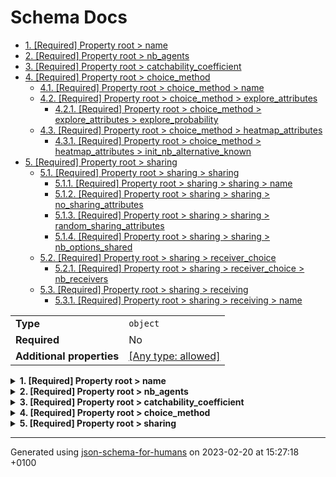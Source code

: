 # Schema Docs

- [1. [Required] Property root > name](#name)
- [2. [Required] Property root > nb_agents](#nb_agents)
- [3. [Required] Property root > catchability_coefficient](#catchability_coefficient)
- [4. [Required] Property root > choice_method](#choice_method)
  - [4.1. [Required] Property root > choice_method > name](#choice_method_name)
  - [4.2. [Required] Property root > choice_method > explore_attributes](#choice_method_explore_attributes)
    - [4.2.1. [Required] Property root > choice_method > explore_attributes > explore_probability](#choice_method_explore_attributes_explore_probability)
  - [4.3. [Required] Property root > choice_method > heatmap_attributes](#choice_method_heatmap_attributes)
    - [4.3.1. [Required] Property root > choice_method > heatmap_attributes > init_nb_alternative_known](#choice_method_heatmap_attributes_init_nb_alternative_known)
- [5. [Required] Property root > sharing](#sharing)
  - [5.1. [Required] Property root > sharing > sharing](#sharing_sharing)
    - [5.1.1. [Required] Property root > sharing > sharing > name](#sharing_sharing_name)
    - [5.1.2. [Required] Property root > sharing > sharing > no_sharing_attributes](#sharing_sharing_no_sharing_attributes)
    - [5.1.3. [Required] Property root > sharing > sharing > random_sharing_attributes](#sharing_sharing_random_sharing_attributes)
    - [5.1.4. [Required] Property root > sharing > sharing > nb_options_shared](#sharing_sharing_nb_options_shared)
  - [5.2. [Required] Property root > sharing > receiver_choice](#sharing_receiver_choice)
    - [5.2.1. [Required] Property root > sharing > receiver_choice > nb_receivers](#sharing_receiver_choice_nb_receivers)
  - [5.3. [Required] Property root > sharing > receiving](#sharing_receiving)
    - [5.3.1. [Required] Property root > sharing > receiving > name](#sharing_receiving_name)

|                           |                                                                           |
| ------------------------- | ------------------------------------------------------------------------- |
| **Type**                  | `object`                                                                  |
| **Required**              | No                                                                        |
| **Additional properties** | [[Any type: allowed]](# "Additional Properties of any type are allowed.") |

<details>
<summary><strong> <a name="name"></a>1. [Required] Property root > name</strong>  

</summary>
<blockquote>

|              |          |
| ------------ | -------- |
| **Type**     | `string` |
| **Required** | Yes      |

**Description:** name of agent group

</blockquote>
</details>

<details>
<summary><strong> <a name="nb_agents"></a>2. [Required] Property root > nb_agents</strong>  

</summary>
<blockquote>

|              |          |
| ------------ | -------- |
| **Type**     | `number` |
| **Required** | Yes      |

**Description:** the number of ForagerAgents that forage in the model

</blockquote>
</details>

<details>
<summary><strong> <a name="catchability_coefficient"></a>3. [Required] Property root > catchability_coefficient</strong>  

</summary>
<blockquote>

|              |          |
| ------------ | -------- |
| **Type**     | `number` |
| **Required** | Yes      |

**Description:** the fraction of the resource stock in a given choice option / DiscreteAlternative/ environment unit an agent receives if foraging there

</blockquote>
</details>

<details>
<summary><strong> <a name="choice_method"></a>4. [Required] Property root > choice_method</strong>  

</summary>
<blockquote>

|                           |                                                                           |
| ------------------------- | ------------------------------------------------------------------------- |
| **Type**                  | `object`                                                                  |
| **Required**              | Yes                                                                       |
| **Additional properties** | [[Any type: allowed]](# "Additional Properties of any type are allowed.") |

**Description:** settings for the way an agent chooses a choice option / DiscreteAlternative/ environment unit

<details>
<summary><strong> <a name="choice_method_name"></a>4.1. [Required] Property root > choice_method > name</strong>  

</summary>
<blockquote>

|              |          |
| ------------ | -------- |
| **Type**     | `string` |
| **Required** | Yes      |

**Description:** name of the method an agent employs to choose a choice option / DiscreteAlternative/ environment unit to forage in

</blockquote>
</details>

<details>
<summary><strong> <a name="choice_method_explore_attributes"></a>4.2. [Required] Property root > choice_method > explore_attributes</strong>  

</summary>
<blockquote>

|                           |                                                                           |
| ------------------------- | ------------------------------------------------------------------------- |
| **Type**                  | `object`                                                                  |
| **Required**              | Yes                                                                       |
| **Additional properties** | [[Any type: allowed]](# "Additional Properties of any type are allowed.") |

**Description:** settings if 'explore' is part of the method an agent employs to choose a choice option / DiscreteAlternative/ environment unit

<details>
<summary><strong> <a name="choice_method_explore_attributes_explore_probability"></a>4.2.1. [Required] Property root > choice_method > explore_attributes > explore_probability</strong>  

</summary>
<blockquote>

|              |          |
| ------------ | -------- |
| **Type**     | `number` |
| **Required** | Yes      |

**Description:** the probability an agent uses picks a random choice option / DiscreteAlternative/ environment unit

</blockquote>
</details>

</blockquote>
</details>

<details>
<summary><strong> <a name="choice_method_heatmap_attributes"></a>4.3. [Required] Property root > choice_method > heatmap_attributes</strong>  

</summary>
<blockquote>

|                           |                                                                           |
| ------------------------- | ------------------------------------------------------------------------- |
| **Type**                  | `object`                                                                  |
| **Required**              | Yes                                                                       |
| **Additional properties** | [[Any type: allowed]](# "Additional Properties of any type are allowed.") |

**Description:** settings if 'heatmap' is part of the method an agent employs to choose a choice option / DiscreteAlternative/ environment unit

<details>
<summary><strong> <a name="choice_method_heatmap_attributes_init_nb_alternative_known"></a>4.3.1. [Required] Property root > choice_method > heatmap_attributes > init_nb_alternative_known</strong>  

</summary>
<blockquote>

|              |          |
| ------------ | -------- |
| **Type**     | `number` |
| **Required** | Yes      |

**Description:** initial number of choice option / DiscreteAlternative/ environment unit an agent has information/memory on

</blockquote>
</details>

</blockquote>
</details>

</blockquote>
</details>

<details>
<summary><strong> <a name="sharing"></a>5. [Required] Property root > sharing</strong>  

</summary>
<blockquote>

|                           |                                                                           |
| ------------------------- | ------------------------------------------------------------------------- |
| **Type**                  | `object`                                                                  |
| **Required**              | Yes                                                                       |
| **Additional properties** | [[Any type: allowed]](# "Additional Properties of any type are allowed.") |

**Description:** settings for the way an agent shares and receives information on choice option / DiscreteAlternative/ environment units with/from other agents

<details>
<summary><strong> <a name="sharing_sharing"></a>5.1. [Required] Property root > sharing > sharing</strong>  

</summary>
<blockquote>

|                           |                                                                           |
| ------------------------- | ------------------------------------------------------------------------- |
| **Type**                  | `object`                                                                  |
| **Required**              | Yes                                                                       |
| **Additional properties** | [[Any type: allowed]](# "Additional Properties of any type are allowed.") |

**Description:** settings for what information an agent shares with on choice option / DiscreteAlternative/ environment units

<details>
<summary><strong> <a name="sharing_sharing_name"></a>5.1.1. [Required] Property root > sharing > sharing > name</strong>  

</summary>
<blockquote>

|              |          |
| ------------ | -------- |
| **Type**     | `string` |
| **Required** | Yes      |

**Description:** name of the method an agent employs to determine what information on choice option / DiscreteAlternative/ environment unit to share with other agents

</blockquote>
</details>

<details>
<summary><strong> <a name="sharing_sharing_no_sharing_attributes"></a>5.1.2. [Required] Property root > sharing > sharing > no_sharing_attributes</strong>  

</summary>
<blockquote>

|                           |                                                                           |
| ------------------------- | ------------------------------------------------------------------------- |
| **Type**                  | `object`                                                                  |
| **Required**              | Yes                                                                       |
| **Additional properties** | [[Any type: allowed]](# "Additional Properties of any type are allowed.") |

**Description:** placeholder for settings if 'no_sharing' is part of the method an agent employs to determine what information on choice option / DiscreteAlternative/ environment unit with other agents

</blockquote>
</details>

<details>
<summary><strong> <a name="sharing_sharing_random_sharing_attributes"></a>5.1.3. [Required] Property root > sharing > sharing > random_sharing_attributes</strong>  

</summary>
<blockquote>

|                           |                                                                           |
| ------------------------- | ------------------------------------------------------------------------- |
| **Type**                  | `object`                                                                  |
| **Required**              | Yes                                                                       |
| **Additional properties** | [[Any type: allowed]](# "Additional Properties of any type are allowed.") |

**Description:** placeholder for settings if 'random_sharing' is part of the method an agent employs to determine what information on choice option / DiscreteAlternative/ environment unit with other agents

</blockquote>
</details>

<details>
<summary><strong> <a name="sharing_sharing_nb_options_shared"></a>5.1.4. [Required] Property root > sharing > sharing > nb_options_shared</strong>  

</summary>
<blockquote>

|              |          |
| ------------ | -------- |
| **Type**     | `number` |
| **Required** | Yes      |

**Description:** number of choice option / DiscreteAlternative/ environment unit an agent shares information on with other agents every time unit

</blockquote>
</details>

</blockquote>
</details>

<details>
<summary><strong> <a name="sharing_receiver_choice"></a>5.2. [Required] Property root > sharing > receiver_choice</strong>  

</summary>
<blockquote>

|                           |                                                                           |
| ------------------------- | ------------------------------------------------------------------------- |
| **Type**                  | `object`                                                                  |
| **Required**              | Yes                                                                       |
| **Additional properties** | [[Any type: allowed]](# "Additional Properties of any type are allowed.") |

**Description:** settings for with whom an agent shares information on choice option / DiscreteAlternative/ environment units

<details>
<summary><strong> <a name="sharing_receiver_choice_nb_receivers"></a>5.2.1. [Required] Property root > sharing > receiver_choice > nb_receivers</strong>  

</summary>
<blockquote>

|              |          |
| ------------ | -------- |
| **Type**     | `number` |
| **Required** | Yes      |

**Description:** number of agents that an agent shares information with every unit of time

</blockquote>
</details>

</blockquote>
</details>

<details>
<summary><strong> <a name="sharing_receiving"></a>5.3. [Required] Property root > sharing > receiving</strong>  

</summary>
<blockquote>

|                           |                                                                           |
| ------------------------- | ------------------------------------------------------------------------- |
| **Type**                  | `object`                                                                  |
| **Required**              | Yes                                                                       |
| **Additional properties** | [[Any type: allowed]](# "Additional Properties of any type are allowed.") |

**Description:** settings for how an agent receives/accepts information from other agents on choice option / DiscreteAlternative/ environment units

<details>
<summary><strong> <a name="sharing_receiving_name"></a>5.3.1. [Required] Property root > sharing > receiving > name</strong>  

</summary>
<blockquote>

|              |          |
| ------------ | -------- |
| **Type**     | `string` |
| **Required** | Yes      |

**Description:** name of the method an agent employs to receive/accept information from other agents on choice option / DiscreteAlternative/ environment unit

</blockquote>
</details>

</blockquote>
</details>

</blockquote>
</details>

----------------------------------------------------------------------------------------------------------------------------
Generated using [json-schema-for-humans](https://github.com/coveooss/json-schema-for-humans) on 2023-02-20 at 15:27:18 +0100